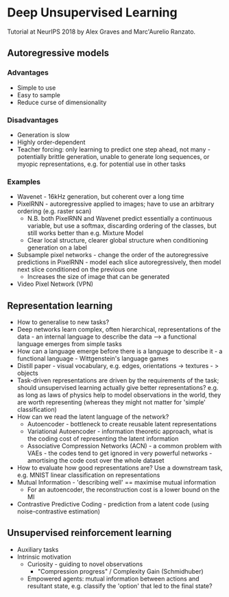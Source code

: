 
# Deep Unsupervised Learning

Tutorial at NeurIPS 2018 by Alex Graves and Marc'Aurelio Ranzato.

## Autoregressive models

### Advantages
- Simple to use
- Easy to sample
- Reduce curse of dimensionality

### Disadvantages
- Generation is slow
- Highly order-dependent
- Teacher forcing: only learning to predict one step ahead, not many - potentially brittle generation, unable to generate long sequences, or myopic representations, e.g. for potential use in other tasks

### Examples
- Wavenet - 16kHz generation, but coherent over a long time
- PixelRNN - autoregressive applied to images; have to use an arbitrary ordering (e.g. raster scan)
  - N.B. both PixelRNN and Wavenet predict essentially a continuous variable, but use a softmax, discarding ordering of the classes, but still works better than e.g. Mixture Model
  - Clear local structure, clearer global structure when conditioning generation on a label
- Subsample pixel networks - change the order of the autoregressive predictions in PixelRNN - model each slice autoregressively, then model next slice conditioned on the previous one
  - Increases the size of image that can be generated
- Video Pixel Network (VPN)

## Representation learning
- How to generalise to new tasks?
- Deep networks learn complex, often hierarchical, representations of the data - an internal language to describe the data --> a functional language emerges from simple tasks
- How can a language emerge before there is a language to describe it - a functional language - Wittgenstein's language games 
- Distill paper - visual vocabulary, e.g. edges, orientations -> textures - > objects
- Task-driven representations are driven by the requirements of the task; should unsupervised learning actually give better representations? e.g. as long as laws of physics help to model observations in the world, they are worth representing (whereas they might not matter for 'simple' classification)
- How can we read the latent language of the network? 
  - Autoencoder - bottleneck to create reusable latent representations
  - Variational Autoencoder - information theoretic approach, what is the coding cost of representing the latent information
  - Associative Compression Networks (ACN) - a common problem with VAEs - the codes tend to get ignored in very powerful networks - amortising the code cost over the whole dataset
- How to evaluate how good representations are? Use a downstream task, e.g. MNIST linear classification on representations
- Mutual Information - 'describing well' == maximise mutual information
  - For an autoencoder, the reconstruction cost is a lower bound on the MI
- Contrastive Predictive Coding - prediction from a latent code (using noise-contrastive estimation)

## Unsupervised reinforcement learning
- Auxiliary tasks
- Intrinsic motivation
  - Curiosity - guiding to novel observations
    - "Compression progress" / Complexity Gain (Schmidhuber)
  - Empowered agents: mutual information between actions and resultant state, e.g. classify the 'option' that led to the final state?
  
  

